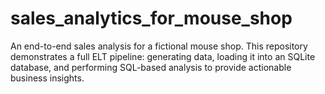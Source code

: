 # sales_analytics_for_mouse_shop
An end-to-end sales analysis for a fictional mouse shop. This repository demonstrates a full ELT pipeline: generating data, loading it into an SQLite database, and performing SQL-based analysis to provide actionable business insights.
